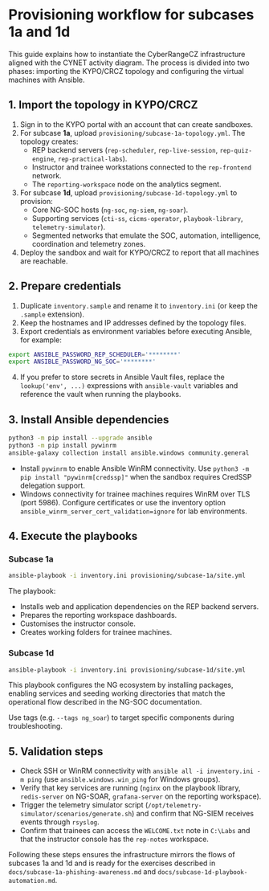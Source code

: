 # Provisioning workflow for subcases 1a and 1d

This guide explains how to instantiate the CyberRangeCZ infrastructure aligned with the CYNET activity diagram. The process is divided into two phases: importing the KYPO/CRCZ topology and configuring the virtual machines with Ansible.

## 1. Import the topology in KYPO/CRCZ

1. Sign in to the KYPO portal with an account that can create sandboxes.
2. For subcase **1a**, upload `provisioning/subcase-1a-topology.yml`. The topology creates:
   - REP backend servers (`rep-scheduler`, `rep-live-session`, `rep-quiz-engine`, `rep-practical-labs`).
   - Instructor and trainee workstations connected to the `rep-frontend` network.
   - The `reporting-workspace` node on the analytics segment.
3. For subcase **1d**, upload `provisioning/subcase-1d-topology.yml` to provision:
   - Core NG-SOC hosts (`ng-soc`, `ng-siem`, `ng-soar`).
   - Supporting services (`cti-ss`, `cicms-operator`, `playbook-library`, `telemetry-simulator`).
   - Segmented networks that emulate the SOC, automation, intelligence, coordination and telemetry zones.
4. Deploy the sandbox and wait for KYPO/CRCZ to report that all machines are reachable.

## 2. Prepare credentials

1. Duplicate `inventory.sample` and rename it to `inventory.ini` (or keep the `.sample` extension).
2. Keep the hostnames and IP addresses defined by the topology files.
3. Export credentials as environment variables before executing Ansible, for example:

```bash
export ANSIBLE_PASSWORD_REP_SCHEDULER='********'
export ANSIBLE_PASSWORD_NG_SOC='********'
```

4. If you prefer to store secrets in Ansible Vault files, replace the `lookup('env', ...)` expressions with `ansible-vault` variables and reference the vault when running the playbooks.

## 3. Install Ansible dependencies

```bash
python3 -m pip install --upgrade ansible
python3 -m pip install pywinrm
ansible-galaxy collection install ansible.windows community.general
```

- Install `pywinrm` to enable Ansible WinRM connectivity. Use `python3 -m pip install "pywinrm[credssp]"` when the sandbox requires CredSSP delegation support.
- Windows connectivity for trainee machines requires WinRM over TLS (port 5986). Configure certificates or use the inventory option `ansible_winrm_server_cert_validation=ignore` for lab environments.

## 4. Execute the playbooks

### Subcase 1a

```bash
ansible-playbook -i inventory.ini provisioning/subcase-1a/site.yml
```

The playbook:
- Installs web and application dependencies on the REP backend servers.
- Prepares the reporting workspace dashboards.
- Customises the instructor console.
- Creates working folders for trainee machines.

### Subcase 1d

```bash
ansible-playbook -i inventory.ini provisioning/subcase-1d/site.yml
```

This playbook configures the NG ecosystem by installing packages, enabling services and seeding working directories that match the operational flow described in the NG-SOC documentation.

Use tags (e.g. `--tags ng_soar`) to target specific components during troubleshooting.

## 5. Validation steps

- Check SSH or WinRM connectivity with `ansible all -i inventory.ini -m ping` (use `ansible.windows.win_ping` for Windows groups).
- Verify that key services are running (`nginx` on the playbook library, `redis-server` on NG-SOAR, `grafana-server` on the reporting workspace).
- Trigger the telemetry simulator script (`/opt/telemetry-simulator/scenarios/generate.sh`) and confirm that NG-SIEM receives events through `rsyslog`.
- Confirm that trainees can access the `WELCOME.txt` note in `C:\Labs` and that the instructor console has the `rep-notes` workspace.

Following these steps ensures the infrastructure mirrors the flows of subcases 1a and 1d and is ready for the exercises described in `docs/subcase-1a-phishing-awareness.md` and `docs/subcase-1d-playbook-automation.md`.
